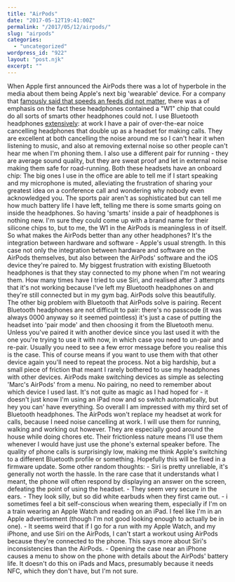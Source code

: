 ```yaml
---
title: "AirPods"
date: "2017-05-12T19:41:00Z"
permalink: "/2017/05/12/airpods/"
slug: "airpods"
categories:
  - "uncategorized"
wordpress_id: "922"
layout: "post.njk"
excerpt: ""
---
```


When Apple first announced the AirPods there was a lot of hyperbole in the media about them being Apple's next big 'wearable' device. For a company that [famously said that speeds an feeds did not matter](http://fortune.com/2011/03/05/apples-speeds-and-feeds-is-a-preemptive-strike/), there was a of emphasis on the fact these headphones contained a "W1" chip that could do all sorts of smarts other headphones could not. I use Bluetooth headphones [extensively](http://www.lostinlogic.com/blog/2017/04/running-gadgets/): at work I have a pair of over-the-ear noice cancelling headphones that double up as a headset for making calls. They are excellent at both cancelling the noise around me so I can't hear it when listening to music, and also at removing external noise so other people can't hear me when I'm phoning them. I also use a different pair for running - they are average sound quality, but they are sweat proof and let in external noise making them safe for road-running. Both these headsets have an onboard chip: The big ones I use in the office are able to tell me if I start speaking and my microphone is muted, alleviating the frustration of sharing your greatest idea on a conference call and wondering why nobody even acknowledged you. The sports pair aren't as sophisticated but can tell me how much battery life I have left, telling me there is some smarts going on inside the headphones. So having 'smarts' inside a pair of headphones is nothing new. I'm sure they could come up with a brand name for their silicone chips to, but to me, the W1 in the AirPods is meaningless in of itself. So what makes the AirPods better than any other headphones? It's the integration between hardware and software - Apple's usual strength. In this case not only the integration between hardware and software on the AirPods themselves, but also between the AirPods' software and the iOS device they're paired to. My biggest frustration with existing Bluetooth headphones is that they stay connected to my phone when I'm not wearing them. How many times have I tried to use Siri, and realised after 3 attempts that it's not working because I've left my Bluetooth headphones on and they're still connected but in my gym bag. AirPods solve this beautifully. The other big problem with Bluetooth that AirPods solve is pairing. Recent Bluetooth headphones are not difficult to pair: there's no passcode (it was always 0000 anyway so it seemed pointless) it's just a case of putting the headset into 'pair mode' and then choosing it from the Bluetooth menu. Unless you've paired it with another device since you last used it with the one you're trying to use it with now, in which case you need to un-pair and re-pair. Usually you need to see a few error message before you realise this is the case. This of course means if you want to use them with that other device again you'll need to repeat the process. Not a big hardship, but a small piece of friction that meant I rarely bothered to use my headphones with other devices. AirPods make switching devices as simple as selecting 'Marc's AirPods' from a menu. No pairing, no need to remember about which device I used last. It's not quite as magic as I had hoped for - it doesn't just know I'm using an iPad now and so switch automatically, but hey you can' have everything. So overall I am impressed with my third set of Bluetooth headphones. The AirPods won't replace my headset at work for calls, because I need noise cancelling at work. I will use them for running, walking and working out however. They are especially good around the house while doing chores etc. Their frictionless nature means I'll use them whenever I would have just use the phone's external speaker before. The quality of phone calls is surprisingly low, making me think Apple's switching to a different Bluetooth profile or something. Hopefully this will be fixed in a firmware update. Some other random thoughts: - Siri is pretty unreliable, it's generally not worth the hassle. In the rare case that it understands what I meant, the phone will often respond by displaying an answer on the screen, defeating the point of using the headset. - They seem very secure in the ears. - They look silly, but so did white earbuds when they first came out. - i sometimes feel a bit self-conscious when wearing them, especially if I'm on a train wearing an Apple Watch and reading on an iPad. I feel like I'm in an Apple advertisement (though I'm not good looking enough to actually be in one). - It seems weird that if I go for a run with my Apple Watch, and my iPhone, and use Siri on the AirPods, I can't start a workout using AirPods because they're connected to the phone. This says more about Siri's inconsistencies than the AirPods. - Opening the case near an iPhone causes a menu to show on the phone with details about the AirPods' battery life. It doesn't do this on iPads and Macs, presumably because it needs NFC, which they don't have, but I'm not sure.
